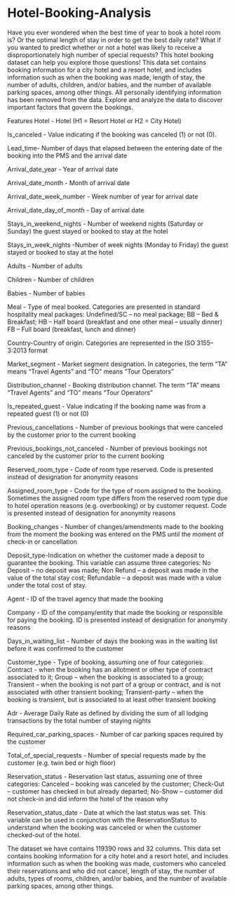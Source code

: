 # Hotel-Booking-Analysis
Have you ever wondered when the best time of year to book a hotel room is? Or the optimal length of stay in order to get the best daily rate? What if you wanted to predict whether or not a hotel was likely to receive a disproportionately high number of special requests? This hotel booking dataset can help you explore those questions! This data set contains booking information for a city hotel and a resort hotel, and includes information such as when the booking was made, length of stay, the number of adults, children, and/or babies, and the number of available parking spaces, among other things. All personally identifying information has been removed from the data. Explore and analyze the data to discover important factors that govern the bookings.

Features Hotel - Hotel (H1 = Resort Hotel or H2 = City Hotel)

Is_canceled - Value indicating if the booking was canceled (1) or not (0).

Lead_time- Number of days that elapsed between the entering date of the booking into the PMS and the arrival date

Arrival_date_year - Year of arrival date

Arrival_date_month - Month of arrival date

Arrival_date_week_number - Week number of year for arrival date

Arrival_date_day_of_month - Day of arrival date

Stays_in_weekend_nights - Number of weekend nights (Saturday or Sunday) the guest stayed or booked to stay at the hotel

Stays_in_week_nights -Number of week nights (Monday to Friday) the guest stayed or booked to stay at the hotel

Adults - Number of adults

Children - Number of children

Babies - Number of babies

Meal - Type of meal booked. Categories are presented in standard hospitality meal packages: Undefined/SC – no meal package; BB – Bed & Breakfast; HB – Half board (breakfast and one other meal – usually dinner) FB – Full board (breakfast, lunch and dinner)

Country-Country of origin. Categories are represented in the ISO 3155–3:2013 format

Market_segment - Market segment designation. In categories, the term “TA” means “Travel Agents” and “TO” means “Tour Operators”

Distribution_channel - Booking distribution channel. The term “TA” means “Travel Agents” and “TO” means “Tour Operators”

Is_repeated_guest - Value indicating if the booking name was from a repeated guest (1) or not (0)

Previous_cancellations - Number of previous bookings that were canceled by the customer prior to the current booking

Previous_bookings_not_canceled - Number of previous bookings not canceled by the customer prior to the current booking

Reserved_room_type - Code of room type reserved. Code is presented instead of designation for anonymity reasons

Assigned_room_type - Code for the type of room assigned to the booking. Sometimes the assigned room type differs from the reserved room type due to hotel operation reasons (e.g. overbooking) or by customer request. Code is presented instead of designation for anonymity reasons

Booking_changes - Number of changes/amendments made to the booking from the moment the booking was entered on the PMS until the moment of check-in or cancellation

Deposit_type-Indication on whether the customer made a deposit to guarantee the booking. This variable can assume three categories: No Deposit – no deposit was made; Non Refund – a deposit was made in the value of the total stay cost; Refundable – a deposit was made with a value under the total cost of stay.

Agent - ID of the travel agency that made the booking

Company - ID of the company/entity that made the booking or responsible for paying the booking. ID is presented instead of designation for anonymity reasons

Days_in_waiting_list - Number of days the booking was in the waiting list before it was confirmed to the customer

Customer_type - Type of booking, assuming one of four categories: Contract - when the booking has an allotment or other type of contract associated to it; Group – when the booking is associated to a group; Transient – when the booking is not part of a group or contract, and is not associated with other transient booking; Transient-party – when the booking is transient, but is associated to at least other transient booking

Adr - Average Daily Rate as defined by dividing the sum of all lodging transactions by the total number of staying nights

Required_car_parking_spaces - Number of car parking spaces required by the customer

Total_of_special_requests - Number of special requests made by the customer (e.g. twin bed or high floor)

Reservation_status - Reservation last status, assuming one of three categories: Canceled – booking was canceled by the customer; Check-Out – customer has checked in but already departed; No-Show – customer did not check-in and did inform the hotel of the reason why

Reservation_status_date - Date at which the last status was set. This variable can be used in conjunction with the ReservationStatus to understand when the booking was canceled or when the customer checked-out of the hotel.

The dataset we have contains 119390 rows and 32 columns. This data set contains booking information for a city hotel and a resort hotel, and includes information such as when the booking was made, customers who canceled their reservations and who did not cancel, length of stay, the number of adults, types of rooms, children, and/or babies, and the number of available parking spaces, among other things.
